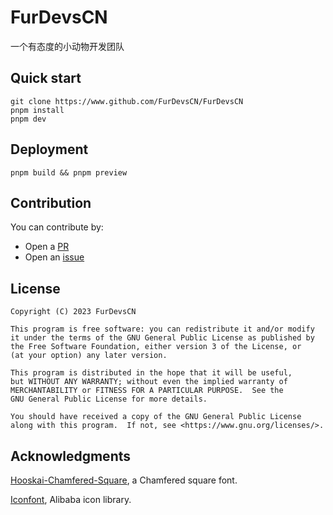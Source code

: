 # FurDevsCN

一个有态度的小动物开发团队

## Quick start

	git clone https://www.github.com/FurDevsCN/FurDevsCN
	pnpm install
	pnpm dev

## Deployment

	pnpm build && pnpm preview

## Contribution

You can contribute by:
- Open a [PR](https://github.com/FurDevsCN/FurDevsCN/pulls "PR")
- Open an [issue](https://github.com/FurDevsCN/FurDevsCN/issues "issue")

## License

    Copyright (C) 2023 FurDevsCN

    This program is free software: you can redistribute it and/or modify
    it under the terms of the GNU General Public License as published by
    the Free Software Foundation, either version 3 of the License, or
    (at your option) any later version.

    This program is distributed in the hope that it will be useful,
    but WITHOUT ANY WARRANTY; without even the implied warranty of
    MERCHANTABILITY or FITNESS FOR A PARTICULAR PURPOSE.  See the
    GNU General Public License for more details.

    You should have received a copy of the GNU General Public License
    along with this program.  If not, see <https://www.gnu.org/licenses/>.

## Acknowledgments

[Hooskai-Chamfered-Square](https://github.com/SiberiaHusky/Hooskai-Chamfered-Square "Hooskai-Chamfered-Square"), a Chamfered square font.

[Iconfont](https://www.iconfont.cn/ "Iconfont"), Alibaba icon library.
